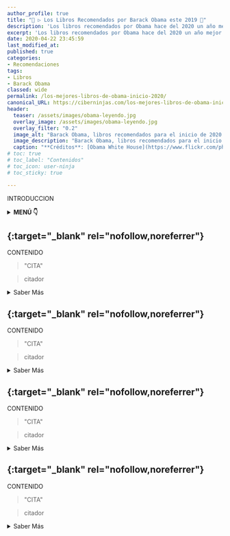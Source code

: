 ```yaml
---
author_profile: true
title: "🥇 ▷ Los Libros Recomendados por Barack Obama este 2019 📖"
description: 'Los libros recomendados por Obama hace del 2020 un año mejor. Lecturas favoritas del ex-presidente de Estados Unidos, Barack: Premio Nobel de la Paz'
excerpt: 'Los libros recomendados por Obama hace del 2020 un año mejor. Lecturas favoritas del ex-presidente de Estados Unidos, Barack: Premio Nobel de la Paz'
date: 2020-04-22 23:45:59
last_modified_at: 
published: true
categories:
- Recomendaciones
tags:
- Libros
- Barack Obama
classed: wide
permalink: /los-mejores-libros-de-obama-inicio-2020/
canonical_URL: https://ciberninjas.com/los-mejores-libros-de-obama-inicio-2020/
header:
  teaser: /assets/images/obama-leyendo.jpg
  overlay_image: /assets/images/obama-leyendo.jpg
  overlay_filter: "0.2"
  image_alt: "Barack Obama, libros recomendados para el inicio de 2020 | Visto en Ciberninjas"
  image_description: "Barack Obama, libros recomendados para el inicio de 2020  | Visto en Ciberninjas"
  caption: "**Créditos**: [Obama White House](https://www.flickr.com/photos/obamawhitehouse/8109908571), es una [Obra del Gobierno de Estados Unidos](https://www.usa.gov/government-works) bajo sus propidas condiciones de [licencia](https://www.usa.gov/government-works)"
# toc: true
# toc_label: "Contenidos"
# toc_icon: user-ninja
# toc_sticky: true

---
```


INTRODUCCION

<details>
<summary><strong>MENÚ 👇</strong><span><a name="menu"></a></span></summary>
<nav class="menu">
  <ol>
    <li><a href="/los-mejores-libros-de-obama-inicio-2020/#1-la-era-del-capitalismo-de-la-vigilancia-de-shoshana-zuboff" title="Saber sobre el libro La Era del Capitalismo de la Vigilancia de Shoshana Zuboff"><strong>La Era del Capitalismo de la Vigilancia de Shoshana Zuboff</strong></a></li>
    <li><a href="/los-mejores-libros-de-obama-inicio-2020/#2-" title="Saber sobre el libro"><strong></strong></a></li>
    <li><a href="/los-mejores-libros-de-obama-inicio-2020/#3-" title="Saber sobre el libro"><strong></strong></a></li>
    <li><a href="/los-mejores-libros-de-obama-inicio-2020/#4-" title="Saber sobre el libro"><strong></strong></a></li>
    <li><a href="/los-mejores-libros-de-obama-inicio-2020/#5-" title="Saber sobre el libro"><strong></strong></a></li>
    <li><a href="/los-mejores-libros-de-obama-inicio-2020/#6-" title="Saber sobre el libro"><strong></strong></a></li>
    <li><a href="/los-mejores-libros-de-obama-inicio-2020/#7-" title="Saber sobre el libro"><strong></strong></a></li>
  </ol>
</nav>
</details>

## [](){:target="_blank" rel="nofollow,noreferrer"}

CONTENIDO

> "CITA"

> citador

<details>
<summary>Saber Más</summary>
<br/>
<p></p>
<p></p>
<p></p>
</details>

## [](){:target="_blank" rel="nofollow,noreferrer"}

CONTENIDO

> "CITA"

> citador

<details>
<summary>Saber Más</summary>
<br/>
<p></p>
<p></p>
<p></p>
</details>

## [](){:target="_blank" rel="nofollow,noreferrer"}

CONTENIDO

> "CITA"

> citador

<details>
<summary>Saber Más</summary>
<br/>
<p></p>
<p></p>
<p></p>
</details>

## [](){:target="_blank" rel="nofollow,noreferrer"}

CONTENIDO

> "CITA"

> citador

<details>
<summary>Saber Más</summary>
<br/>
<p></p>
<p></p>
<p></p>
</details>